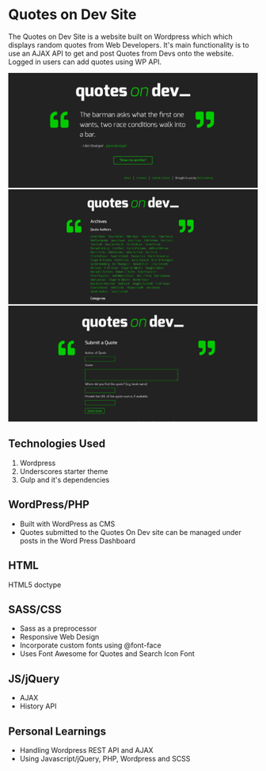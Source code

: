 # Quotes on Dev Site

The Quotes on Dev Site is a website built on Wordpress which which displays random quotes from Web Developers. It's main functionality is to use an AJAX API to get and post Quotes from Devs onto the website. Logged in users can add quotes using WP API.

![](themes/quotesondev-theme/images/screenshot1dev.jpg)
![](themes/quotesondev-theme/images/screenshot2dev.jpg)
![](themes/quotesondev-theme/images/screenshot3dev.jpg)

## Technologies Used

1. Wordpress 
2. Underscores starter theme
3. Gulp and it's dependencies

## WordPress/PHP

* Built with WordPress as CMS
* Quotes submitted to the Quotes On Dev site can be managed under posts in the Word Press Dashboard

## HTML

HTML5 doctype

## SASS/CSS

* Sass as a preprocessor
* Responsive Web Design
* Incorporate custom fonts using @font-face
* Uses Font Awesome for Quotes and Search Icon Font

## JS/jQuery

* AJAX 
* History API

## Personal Learnings

* Handling Wordpress REST API and AJAX
* Using Javascript/jQuery, PHP, Wordpress and SCSS
